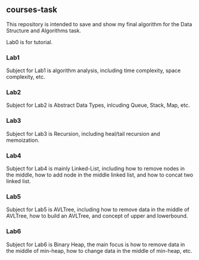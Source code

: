 ## courses-task

This repository is intended to save and show my final algorithm for the Data Structure and Algorithms task.

Lab0 is for tutorial.
### Lab1
Subject for Lab1 is algorithm analysis, including time complexity, space complexity, etc.
### Lab2
Subject for Lab2 is Abstract Data Types, inlcuding Queue, Stack, Map, etc.
### Lab3
Subject for Lab3 is Recursion, including heal/tail recursion and memoization.
### Lab4
Subject for Lab4 is mainly Linked-List, including how to remove nodes in the middle, how to add node in the middle linked list, and how to concat two linked list.
### Lab5
Subject for Lab5 is AVLTree, including how to remove data in the middle of AVLTree, how to build an AVLTree, and concept of upper and lowerbound.
### Lab6
Subject for Lab6 is Binary Heap, the main focus is how to remove data in the middle of min-heap, how to change data in the middle of min-heap, etc.
